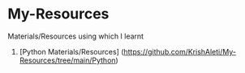 # My-Resources
Materials/Resources using which I learnt

1. [Python Materials/Resources] (https://github.com/KrishAleti/My-Resources/tree/main/Python)
